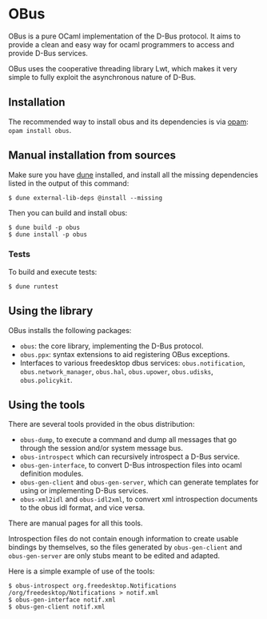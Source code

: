OBus
====
OBus is a pure OCaml implementation of the D-Bus protocol.  It aims to
provide a clean and easy way for ocaml programmers to access and
provide D-Bus services.

OBus uses the cooperative threading library Lwt, which makes it
very simple to fully exploit the asynchronous nature of D-Bus.

## Installation
The recommended way to install obus and its dependencies is via
[opam](https://opam.ocaml.org/): `opam install obus`.

## Manual installation from sources
Make sure you have [dune](https://dune.build/)
installed, and install all the missing dependencies listed in
the output of this command:

    $ dune external-lib-deps @install --missing

Then you can build and install obus:

    $ dune build -p obus
    $ dune install -p obus

### Tests
To build and execute tests:

    $ dune runtest

## Using the library
OBus installs the following packages:

* `obus`: the core library, implementing the D-Bus protocol.
* `obus.ppx`: syntax extensions to aid registering OBus exceptions.
* Interfaces to various freedesktop dbus services: `obus.notification`,
  `obus.network_manager`, `obus.hal`, `obus.upower`, `obus.udisks`,
  `obus.policykit`.

## Using the tools
There are several tools provided in the obus distribution:

* `obus-dump`, to execute a command and dump all messages that go
  through the session and/or system message bus.
* `obus-introspect` which can recursively introspect a D-Bus service.
* `obus-gen-interface`, to convert D-Bus introspection files into
   ocaml definition modules.
* `obus-gen-client` and `obus-gen-server`, which can generate templates
   for using or implementing D-Bus services.
* `obus-xml2idl` and `obus-idl2xml`, to convert xml introspection
   documents to the obus idl format, and vice versa.

There are manual pages for all this tools.

Introspection files do not contain enough information to create usable
bindings by themselves, so the files generated by `obus-gen-client` and
`obus-gen-server` are only stubs meant to be edited and adapted.

Here is a simple example of use of the tools:

    $ obus-introspect org.freedesktop.Notifications /org/freedesktop/Notifications > notif.xml
    $ obus-gen-interface notif.xml
    $ obus-gen-client notif.xml
